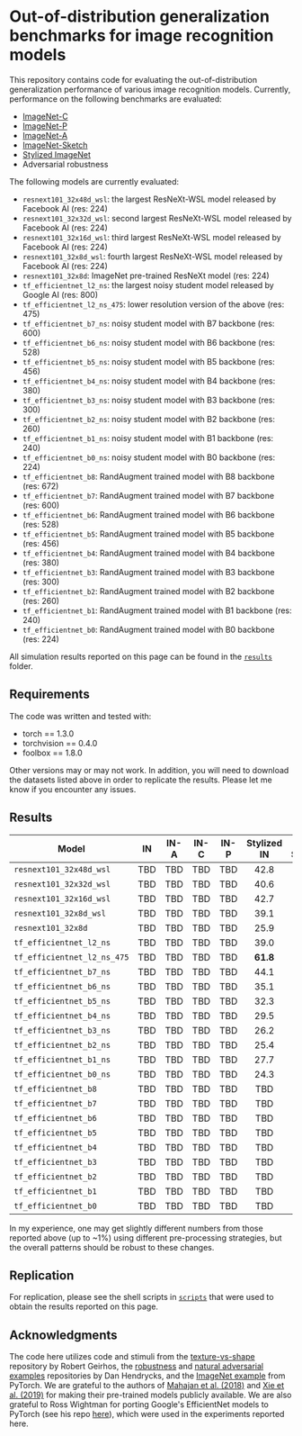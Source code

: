 # Out-of-distribution generalization benchmarks for image recognition models
This repository contains code for evaluating the out-of-distribution generalization performance of various image recognition models. Currently, performance on the following benchmarks are evaluated:

* [ImageNet-C](https://github.com/hendrycks/robustness)
* [ImageNet-P](https://github.com/hendrycks/robustness)
* [ImageNet-A](https://github.com/hendrycks/natural-adv-examples)
* [ImageNet-Sketch](https://github.com/HaohanWang/ImageNet-Sketch)
* [Stylized ImageNet](https://github.com/rgeirhos/texture-vs-shape/tree/master/stimuli/style-transfer-preprocessed-512)
* Adversarial robustness

The following models are currently evaluated:

* `resnext101_32x48d_wsl`: the largest ResNeXt-WSL model released by Facebook AI (res: 224)
* `resnext101_32x32d_wsl`: second largest ResNeXt-WSL model released by Facebook AI (res: 224)
* `resnext101_32x16d_wsl`: third largest ResNeXt-WSL model released by Facebook AI (res: 224)
* `resnext101_32x8d_wsl`: fourth largest ResNeXt-WSL model released by Facebook AI (res: 224)
* `resnext101_32x8d`: ImageNet pre-trained ResNeXt model (res: 224)
* `tf_efficientnet_l2_ns`: the largest noisy student model released by Google AI (res: 800)
* `tf_efficientnet_l2_ns_475`: lower resolution version of the above (res: 475)
* `tf_efficientnet_b7_ns`: noisy student model with B7 backbone (res: 600)
* `tf_efficientnet_b6_ns`: noisy student model with B6 backbone (res: 528)
* `tf_efficientnet_b5_ns`: noisy student model with B5 backbone (res: 456)
* `tf_efficientnet_b4_ns`: noisy student model with B4 backbone (res: 380)
* `tf_efficientnet_b3_ns`: noisy student model with B3 backbone (res: 300)
* `tf_efficientnet_b2_ns`: noisy student model with B2 backbone (res: 260)
* `tf_efficientnet_b1_ns`: noisy student model with B1 backbone (res: 240)
* `tf_efficientnet_b0_ns`: noisy student model with B0 backbone (res: 224)
* `tf_efficientnet_b8`: RandAugment trained model with B8 backbone (res: 672)
* `tf_efficientnet_b7`: RandAugment trained model with B7 backbone (res: 600)
* `tf_efficientnet_b6`: RandAugment trained model with B6 backbone (res: 528)
* `tf_efficientnet_b5`: RandAugment trained model with B5 backbone (res: 456)
* `tf_efficientnet_b4`: RandAugment trained model with B4 backbone (res: 380)
* `tf_efficientnet_b3`: RandAugment trained model with B3 backbone (res: 300)
* `tf_efficientnet_b2`: RandAugment trained model with B2 backbone (res: 260)
* `tf_efficientnet_b1`: RandAugment trained model with B1 backbone (res: 240)
* `tf_efficientnet_b0`: RandAugment trained model with B0 backbone (res: 224)

All simulation results reported on this page can be found in the [`results`](https://github.com/eminorhan/ood-benchmarks/tree/master/results) folder. 

## Requirements
The code was written and tested with:

* torch == 1.3.0
* torchvision == 0.4.0
* foolbox == 1.8.0

Other versions may or may not work. In addition, you will need to download the datasets listed above in order to replicate the results. Please let me know if you encounter any issues.

## Results
| Model | IN | IN-A | IN-C | IN-P | Stylized IN | IN-Sketch | Adv. acc. |
| ----- |:--:|:----:|:----:|:----:|:-----------:|:---------:|:---------:|
| `resnext101_32x48d_wsl`     | TBD | TBD | TBD | TBD | 42.8 | **59.1** | TBD |
| `resnext101_32x32d_wsl`     | TBD | TBD | TBD | TBD | 40.6 | 58.6 | TBD |
| `resnext101_32x16d_wsl`     | TBD | TBD | TBD | TBD | 42.7 | 57.9 | TBD |
| `resnext101_32x8d_wsl`      | TBD | TBD | TBD | TBD | 39.1 | 55.2 | TBD |
| `resnext101_32x8d`          | TBD | TBD | TBD | TBD | 25.9 | 28.6 | TBD |
| `tf_efficientnet_l2_ns`     | TBD | TBD | TBD | TBD | 39.0 | 52.7 | TBD |
| `tf_efficientnet_l2_ns_475` | TBD | TBD | TBD | TBD | **61.8** | 53.6 | TBD |
| `tf_efficientnet_b7_ns`     | TBD | TBD | TBD | TBD | 44.1 | 48.3 | TBD |
| `tf_efficientnet_b6_ns`     | TBD | TBD | TBD | TBD | 35.1 | 48.1 | TBD |
| `tf_efficientnet_b5_ns`     | TBD | TBD | TBD | TBD | 32.3 | 45.1 | TBD |
| `tf_efficientnet_b4_ns`     | TBD | TBD | TBD | TBD | 29.5 | 43.2 | TBD |
| `tf_efficientnet_b3_ns`     | TBD | TBD | TBD | TBD | 26.2 | 39.4 | TBD |
| `tf_efficientnet_b2_ns`     | TBD | TBD | TBD | TBD | 25.4 | 36.1 | TBD |
| `tf_efficientnet_b1_ns`     | TBD | TBD | TBD | TBD | 27.7 | 34.0 | TBD |
| `tf_efficientnet_b0_ns`     | TBD | TBD | TBD | TBD | 24.3 | 28.9 | TBD |
| `tf_efficientnet_b8`     | TBD | TBD | TBD | TBD | TBD | TBD | TBD |
| `tf_efficientnet_b7`     | TBD | TBD | TBD | TBD | TBD | TBD | TBD |
| `tf_efficientnet_b6`     | TBD | TBD | TBD | TBD | TBD | TBD | TBD |
| `tf_efficientnet_b5`     | TBD | TBD | TBD | TBD | TBD | TBD | TBD |
| `tf_efficientnet_b4`     | TBD | TBD | TBD | TBD | TBD | TBD | TBD |
| `tf_efficientnet_b3`     | TBD | TBD | TBD | TBD | TBD | TBD | TBD |
| `tf_efficientnet_b2`     | TBD | TBD | TBD | TBD | TBD | TBD | TBD |
| `tf_efficientnet_b1`     | TBD | TBD | TBD | TBD | TBD | TBD | TBD |
| `tf_efficientnet_b0`     | TBD | TBD | TBD | TBD | TBD | TBD | TBD |

In my experience, one may get slightly different numbers from those reported above (up to ~1\%) using different pre-processing strategies, but the overall patterns should be robust to these changes.

## Replication
For replication, please see the shell scripts in [`scripts`](https://github.com/eminorhan/ood-benchmarks/tree/master/scripts) that were used to obtain the results reported on this page. 

## Acknowledgments
The code here utilizes code and stimuli from the [texture-vs-shape](https://github.com/rgeirhos/texture-vs-shape) repository by Robert Geirhos, the [robustness](https://github.com/hendrycks/robustness) and [natural adversarial examples](https://github.com/hendrycks/natural-adv-examples) repositories by Dan Hendrycks, and the [ImageNet example](https://github.com/pytorch/examples/tree/master/imagenet) from PyTorch. We are grateful to the authors of [Mahajan et al. (2018)](https://arxiv.org/abs/1805.00932) and [Xie et al. (2019)](https://arxiv.org/abs/1911.04252) for making their pre-trained models publicly available. We are also grateful to Ross Wightman for porting Google's EfficientNet models to PyTorch (see his repo [here](https://github.com/rwightman/gen-efficientnet-pytorch)), which were used in the experiments reported here.
